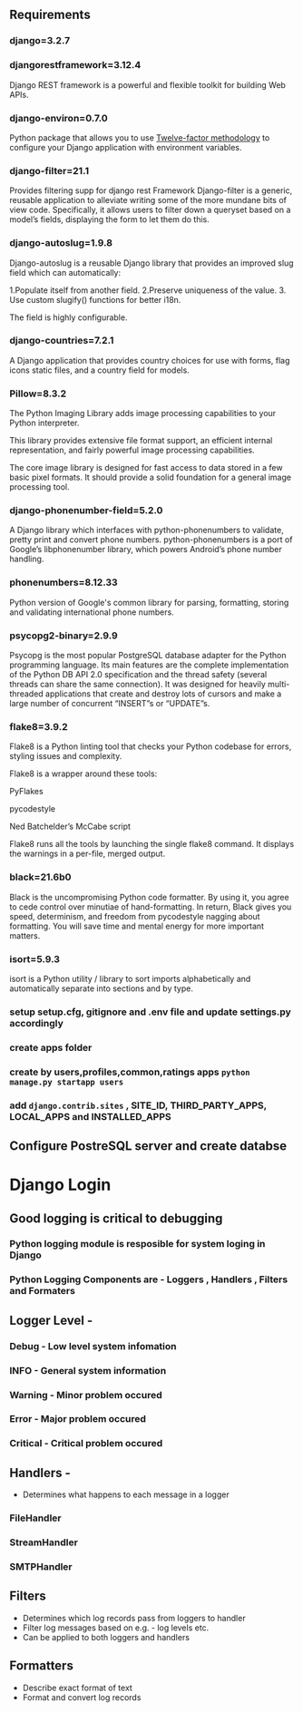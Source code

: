 ## Requirements
### django=3.2.7

### djangorestframework=3.12.4
Django REST framework is a powerful and flexible toolkit for building Web APIs.

### django-environ=0.7.0
Python package that allows you to use [Twelve-factor methodology](https://www.12factor.net/) to configure your Django application with environment variables.

### django-filter=21.1
Provides filtering supp for django rest Framework
Django-filter is a generic, reusable application to alleviate writing some of the more mundane bits of view code. Specifically, it allows users to filter down a queryset based on a model’s fields, displaying the form to let them do this.

### django-autoslug=1.9.8
Django-autoslug is a reusable Django library that provides an improved slug field which can automatically:

1.Populate itself from another field.
2.Preserve uniqueness of the value.
3. Use custom slugify() functions for better i18n.

The field is highly configurable.

### django-countries=7.2.1
A Django application that provides country choices for use with forms, flag icons static files, and a country field for models.

### Pillow=8.3.2
The Python Imaging Library adds image processing capabilities to your Python interpreter.

This library provides extensive file format support, an efficient internal representation, and fairly powerful image processing capabilities.

The core image library is designed for fast access to data stored in a few basic pixel formats. It should provide a solid foundation for a general image processing tool.

### django-phonenumber-field=5.2.0
A Django library which interfaces with python-phonenumbers to validate, pretty print and convert phone numbers. python-phonenumbers is a port of Google’s libphonenumber library, which powers Android’s phone number handling.

### phonenumbers=8.12.33
Python version of Google's common library for parsing, formatting, storing and validating international phone numbers.

### psycopg2-binary=2.9.9
Psycopg is the most popular PostgreSQL database adapter for the Python programming language. Its main features are the complete implementation of the Python DB API 2.0 specification and the thread safety (several threads can share the same connection). It was designed for heavily multi-threaded applications that create and destroy lots of cursors and make a large number of concurrent “INSERT”s or “UPDATE”s.

### flake8=3.9.2
Flake8 is a Python linting tool that checks your Python codebase for errors, styling issues and complexity. 

Flake8 is a wrapper around these tools:

PyFlakes

pycodestyle

Ned Batchelder’s McCabe script

Flake8 runs all the tools by launching the single flake8 command. It displays the warnings in a per-file, merged output.

### black=21.6b0
Black is the uncompromising Python code formatter. By using it, you agree to cede control over minutiae of hand-formatting. In return, Black gives you speed, determinism, and freedom from pycodestyle nagging about formatting. You will save time and mental energy for more important matters.

### isort=5.9.3
isort is a Python utility / library to sort imports alphabetically and automatically separate into sections and by type.

### setup setup.cfg, gitignore and .env file and update settings.py accordingly

### create apps folder
### create by users,profiles,common,ratings apps ```python manage.py startapp users```

### add ```django.contrib.sites``` , SITE_ID, THIRD_PARTY_APPS, LOCAL_APPS and INSTALLED_APPS

## Configure PostreSQL server and create databse

# Django Login
## Good logging is critical to debugging 
### Python logging module is resposible for system loging in Django
### Python Logging Components are - Loggers , Handlers , Filters and Formaters

## Logger Level - 
### Debug - Low level system infomation
### INFO - General system information
### Warning - Minor problem occured
### Error - Major problem occured
### Critical - Critical problem occured

## Handlers -
- Determines what happens to each message in a logger
### FileHandler
### StreamHandler
### SMTPHandler

## Filters
- Determines which log records pass from loggers to handler
- Filter log messages based on e.g. - log levels etc.
- Can be applied to both loggers and handlers

## Formatters
- Describe exact format of text
- Format and convert log records